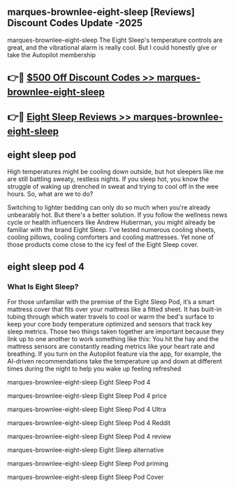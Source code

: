 ## marques-brownlee-eight-sleep [Reviews​] Discount Codes Update -2025

marques-brownlee-eight-sleep The Eight Sleep's temperature controls are great, and the vibrational alarm is really cool. But I could honestly give or take the Autopilot membership

## 👉🔴 [$500 Off Discount Codes >> marques-brownlee-eight-sleep](http://download.freeplayer.one?title=marques-brownlee-eight-sleep&ref=18-ES)

## 👉🔴 [Eight Sleep Reviews >> marques-brownlee-eight-sleep](http://download.freeplayer.one?title=marques-brownlee-eight-sleep&ref=18-ES)

## eight sleep pod

High temperatures might be cooling down outside, but hot sleepers like me are still battling sweaty, restless nights. If you sleep hot, you know the struggle of waking up drenched in sweat and trying to cool off in the wee hours. So, what are we to do?

Switching to lighter bedding can only do so much when you're already unbearably hot. But there's a better solution. If you follow the wellness news cycle or health influencers like Andrew Huberman, you might already be familiar with the brand Eight Sleep. I've tested numerous cooling sheets, cooling pillows, cooling comforters and cooling mattresses. Yet none of those products come close to the icy feel of the Eight Sleep cover.

## eight sleep pod 4

### What Is Eight Sleep?

For those unfamiliar with the premise of the Eight Sleep Pod, it’s a smart mattress cover that fits over your mattress like a fitted sheet. It has built-in tubing through which water travels to cool or warm the bed's surface to keep your core body temperature optimized and sensors that track key sleep metrics. Those two things taken together are important because they link up to one another to work something like this: You hit the hay and the mattress sensors are constantly reading metrics like your heart rate and breathing. If you turn on the Autopilot feature via the app, for example, the AI-driven recommendations take the temperature up and down at different times during the night to help you wake up feeling refreshed

marques-brownlee-eight-sleep Eight Sleep Pod 4

marques-brownlee-eight-sleep Eight Sleep Pod 4 price

marques-brownlee-eight-sleep Eight Sleep Pod 4 Ultra

marques-brownlee-eight-sleep Eight Sleep Pod 4 Reddit

marques-brownlee-eight-sleep Eight Sleep Pod 4 review

marques-brownlee-eight-sleep Eight Sleep alternative

marques-brownlee-eight-sleep Eight Sleep Pod priming

marques-brownlee-eight-sleep Eight Sleep Pod Cover